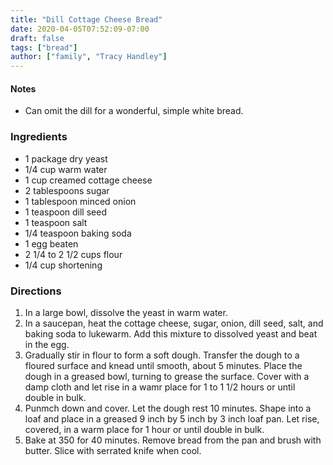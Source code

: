 ```yaml
---
title: "Dill Cottage Cheese Bread"
date: 2020-04-05T07:52:09-07:00
draft: false
tags: ["bread"]
author: ["family", "Tracy Handley"]
---
```


#### Notes
- Can omit the dill for a wonderful, simple white bread.

### Ingredients
- 1 package dry yeast
- 1/4 cup warm water
- 1 cup creamed cottage cheese
- 2 tablespoons sugar
- 1 tablespoon minced onion
- 1 teaspoon dill seed
- 1 teaspoon salt
- 1/4 teaspoon baking soda
- 1 egg beaten
- 2 1/4 to 2 1/2 cups flour
- 1/4 cup shortening

### Directions
1. In a large bowl, dissolve the yeast in warm water. 
1. In a saucepan, heat the cottage cheese, sugar, onion, dill seed, salt, and baking soda to lukewarm. Add this mixture to dissolved yeast and beat in the egg. 
1. Gradually stir in flour to form a soft dough. Transfer the dough to a floured surface and knead until smooth, about 5 minutes. Place the dough in a greased bowl, turning to grease the surface. Cover with a damp cloth and let rise in a wamr place for 1 to 1 1/2 hours or until double in bulk. 
1. Punmch down and cover. Let the dough rest 10 minutes. Shape into a loaf and place in a greased 9 inch by  5 inch by 3 inch loaf pan. Let rise, covered, in a warm place for 1 hour or until double in bulk. 
1. Bake at 350 for 40 minutes. Remove bread from the pan and brush with butter. Slice with serrated knife when cool. 
